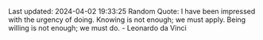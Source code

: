 Last updated: 2024-04-02 19:33:25
Random Quote: I have been impressed with the urgency of doing. Knowing is not enough; we must apply. Being willing is not enough; we must do. - Leonardo da Vinci